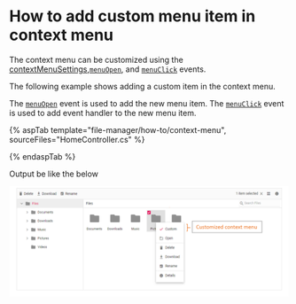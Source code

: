 # How to add custom menu item in context menu

The context menu can be customized using the [contextMenuSettings](https://help.syncfusion.com/cr/aspnetcore-js2/Syncfusion.EJ2~Syncfusion.EJ2.FileManager.FileManager~ContextMenuSettings.html),[`menuOpen`](https://help.syncfusion.com/cr/aspnetcore-js2/Syncfusion.EJ2~Syncfusion.EJ2.FileManager.FileManager~MenuOpen.html), and [`menuClick`](https://help.syncfusion.com/cr/aspnetcore-js2/Syncfusion.EJ2~Syncfusion.EJ2.FileManager.FileManager~MenuClick.html) events.

The following example shows adding a custom item in the context menu.

The [`menuOpen`](https://help.syncfusion.com/cr/aspnetcore-js2/Syncfusion.EJ2~Syncfusion.EJ2.FileManager.FileManager~MenuOpen.html) event is used to add the new menu item. The [`menuClick`](https://help.syncfusion.com/cr/aspnetcore-js2/Syncfusion.EJ2~Syncfusion.EJ2.FileManager.FileManager~MenuClick.html) event is used to add event handler to the new menu item.

{% aspTab template="file-manager/how-to/context-menu", sourceFiles="HomeController.cs" %}

{% endaspTab %}

Output be like the below

![FileManager getting started](../images/custom_contextmenu.png)